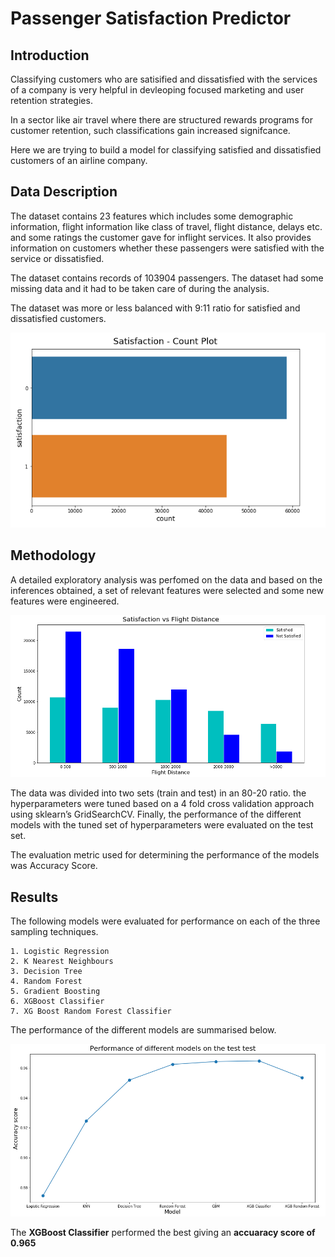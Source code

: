 # Passenger Satisfaction Predictor

## Introduction
Classifying customers who are satisified and dissatisfied with the services of a company is very helpful in devleoping focused marketing and user retention strategies. 

In a sector like air travel where there are structured rewards programs for customer retention, such classifications gain increased signifcance.

Here we are trying to build a model for classifying satisfied and dissatisfied customers of an airline company.

## Data Description
The dataset contains 23 features which includes some demographic information, flight information like class of travel, flight distance, delays etc. and some ratings the customer gave for inflight services. It also provides information on customers whether these passengers were satisfied with the service or dissatisfied.

The dataset contains records of 103904 passengers. The dataset had some missing data and it had to be taken care of during the analysis. 

The dataset was more or less balanced with 9:11 ratio for satisfied and dissatisfied customers.

![Count Plot](https://github.com/muhammedsalihk/Passenger-Satisfaction-Predictor/blob/master/Images/Image%201.png)

## Methodology
A detailed exploratory analysis was perfomed on the data and based on the inferences obtained, a set of relevant features were selected and some new features were engineered.

![EDA Sample](https://github.com/muhammedsalihk/Passenger-Satisfaction-Predictor/blob/master/Images/Image%202.png)

The data was divided into two sets (train and test) in an 80-20 ratio. the hyperparameters were tuned based on a 4 fold cross validation approach using sklearn’s GridSearchCV. Finally, the performance of the different models with the tuned set of hyperparameters were evaluated on the test set.

The evaluation metric used for determining the performance of the models was Accuracy Score. 

## Results
The following models were evaluated for performance on each of the three sampling techniques.

    1. Logistic Regression
    2. K Nearest Neighbours
    3. Decision Tree
    4. Random Forest
    5. Gradient Boosting
    6. XGBoost Classifier
    7. XG Boost Random Forest Classifier

The performance of the different models are summarised below.

![Results](https://github.com/muhammedsalihk/Passenger-Satisfaction-Predictor/blob/master/Images/Results.png)

The **XGBoost Classifier** performed the best giving an **accuaracy score of 0.965**
